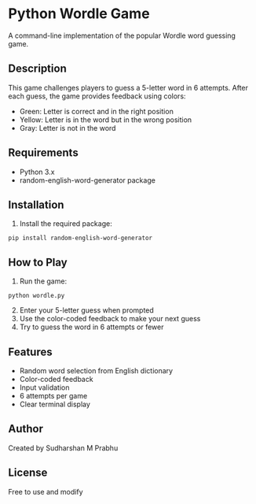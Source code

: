 # Python Wordle Game

A command-line implementation of the popular Wordle word guessing game.

## Description

This game challenges players to guess a 5-letter word in 6 attempts. After each guess, the game provides feedback using colors:

- Green: Letter is correct and in the right position
- Yellow: Letter is in the word but in the wrong position
- Gray: Letter is not in the word

## Requirements

- Python 3.x
- random-english-word-generator package

## Installation

1. Install the required package:

```
pip install random-english-word-generator
```

## How to Play

1. Run the game:

```
python wordle.py
```

2. Enter your 5-letter guess when prompted
3. Use the color-coded feedback to make your next guess
4. Try to guess the word in 6 attempts or fewer

## Features

- Random word selection from English dictionary
- Color-coded feedback
- Input validation
- 6 attempts per game
- Clear terminal display

## Author

Created by Sudharshan M Prabhu

## License

Free to use and modify

